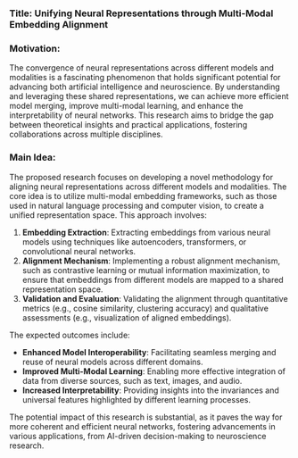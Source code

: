 ### Title: **Unifying Neural Representations through Multi-Modal Embedding Alignment**

### Motivation:
The convergence of neural representations across different models and modalities is a fascinating phenomenon that holds significant potential for advancing both artificial intelligence and neuroscience. By understanding and leveraging these shared representations, we can achieve more efficient model merging, improve multi-modal learning, and enhance the interpretability of neural networks. This research aims to bridge the gap between theoretical insights and practical applications, fostering collaborations across multiple disciplines.

### Main Idea:
The proposed research focuses on developing a novel methodology for aligning neural representations across different models and modalities. The core idea is to utilize multi-modal embedding frameworks, such as those used in natural language processing and computer vision, to create a unified representation space. This approach involves:

1. **Embedding Extraction**: Extracting embeddings from various neural models using techniques like autoencoders, transformers, or convolutional neural networks.
2. **Alignment Mechanism**: Implementing a robust alignment mechanism, such as contrastive learning or mutual information maximization, to ensure that embeddings from different models are mapped to a shared representation space.
3. **Validation and Evaluation**: Validating the alignment through quantitative metrics (e.g., cosine similarity, clustering accuracy) and qualitative assessments (e.g., visualization of aligned embeddings).

The expected outcomes include:

- **Enhanced Model Interoperability**: Facilitating seamless merging and reuse of neural models across different domains.
- **Improved Multi-Modal Learning**: Enabling more effective integration of data from diverse sources, such as text, images, and audio.
- **Increased Interpretability**: Providing insights into the invariances and universal features highlighted by different learning processes.

The potential impact of this research is substantial, as it paves the way for more coherent and efficient neural networks, fostering advancements in various applications, from AI-driven decision-making to neuroscience research.